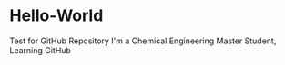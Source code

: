 # Hello-World
Test for GitHub Repository
I'm a Chemical Engineering Master Student, Learning GitHub
